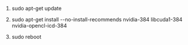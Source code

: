 1. sudo apt-get update

2. sudo apt-get install --no-install-recommends nvidia-384 libcuda1-384 nvidia-opencl-icd-384

3. sudo reboot

